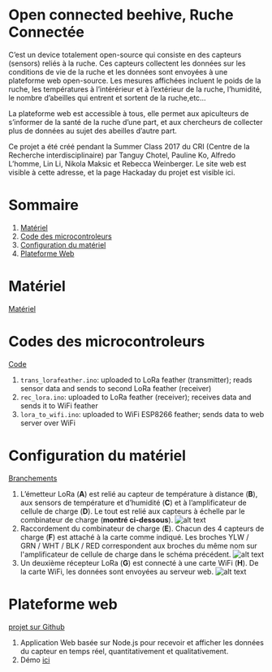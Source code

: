 <h1>Open connected beehive, Ruche Connectée</h1>

C’est un device totalement open-source qui consiste en des capteurs (sensors) reliés à la ruche. Ces capteurs collectent les données sur les conditions de vie de la ruche et les données sont envoyées à une plateforme web open-source. Les mesures affichées incluent le poids de la ruche, les températures à l’intérérieur et à l’extérieur de la ruche, l’humidité, le nombre d’abeilles qui entrent et sortent de la ruche,etc…

La plateforme web est accessible à tous, elle permet aux apiculteurs de s’informer de la santé de la ruche d’une part, et aux chercheurs de collecter plus de données au sujet des abeilles d’autre part.

Ce projet a été créé pendant la Summer Class 2017 du CRI (Centre de la Recherche interdisciplinaire) par Tanguy Chotel, Pauline Ko, Alfredo L’homme, Lin Li, Nikola Maksic et Rebecca Weinberger. Le site web est visible à cette adresse, et la page Hackaday du projet est visible ici. 

# Sommaire
1. [Matériel](https://github.com/rweinberger/eHive/#materials)
2. [Code des microcontroleurs](https://github.com/rweinberger/eHive/#microcontroller-code)
3. [Configuration du matériel](https://github.com/rweinberger/eHive/#hardware-setup)
4. [Plateforme Web](https://github.com/rweinberger/eHive/#website)

# Matériel
[Matériel](https://hackaday.io/project/26182/components)

# Codes des microcontroleurs
[Code](https://github.com/rweinberger/eHive/tree/master/arduino)

1. `trans_lorafeather.ino`: uploaded to LoRa feather (transmitter); reads sensor data and sends to second LoRa feather (receiver)
2. `rec_lora.ino`: uploaded to LoRa feather (receiver); receives data and sends it to WiFi feather
3. `lora_to_wifi.ino`: uploaded to WiFi ESP8266 feather; sends data to web server over WiFi

# Configuration du matériel
[Branchements](https://github.com/rweinberger/eHive/tree/master/images)


1. L’émetteur LoRa (**A**) est relié au capteur de température à distance (**B**), aux sensors de température et d’humidité (**C**) et à l’amplificateur de cellule de charge (**D**). Le tout est relié aux capteurs à échelle par le combinateur de charge (**montré ci-dessous**).
![alt text][lora_trans]
2. Raccordement du combinateur de charge (**E**). Chacun des 4 capteurs de charge (**F**) est attaché à la carte comme indiqué. Les broches YLW / GRN / WHT / BLK / RED correspondent aux broches du même nom sur l'amplificateur de cellule de charge dans le schéma précédent.
 ![alt text][load_combinator]
3. Un deuxième récepteur LoRa (**G**) est connecté à une carte WiFi (**H**). De la carte WiFi, les données sont envoyées au serveur web.
 ![alt text][lora_to_wifi]

# Plateforme web 

[projet sur Github](https://github.com/rweinberger/eHive-site/tree/766d86099f8420a70ec02faaa4ec69ae013b3f15)

1. Application Web basée sur Node.js pour recevoir et afficher les données du capteur en temps réel, quantitativement et qualitativement.
2. Démo [ici](https://beetches.herokuapp.com/)


[lora_trans]: https://raw.githubusercontent.com/rweinberger/eHive/master/images/lora_trans.png
[load_combinator]: https://raw.githubusercontent.com/rweinberger/eHive/master/images/load_combinator.png
[lora_to_wifi]: https://raw.githubusercontent.com/rweinberger/eHive/master/images/lora_to_wifi.png

